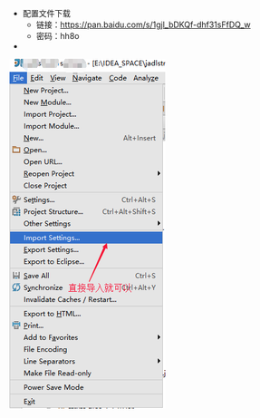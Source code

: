 - 配置文件下载
    - 链接：https://pan.baidu.com/s/1gjl_bDKQf-dhf31sFfDQ_w 
    - 密码：hh8o
- 
![image](https://raw.githubusercontent.com/tongyongliang/myblogs/master/2018/img/3b03b841-44cc-47bf-b765-625231a511d0.png)